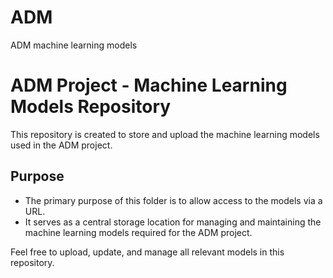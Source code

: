# ADM
ADM machine learning models
# ADM Project - Machine Learning Models Repository

This repository is created to store and upload the machine learning models used in the ADM project. 

## Purpose
- The primary purpose of this folder is to allow access to the models via a URL.
- It serves as a central storage location for managing and maintaining the machine learning models required for the ADM project.

Feel free to upload, update, and manage all relevant models in this repository.

